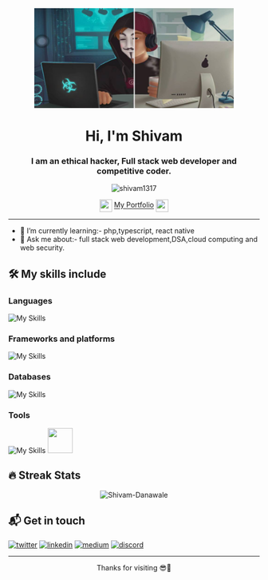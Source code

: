 <div align="center">
<img align="center" height="200px" width="400px" src="https://github.com/shivam1317/shivam1317/blob/main/273152153_276956157871047_5000497609934890823_n.png"/>
</div>
<h1 align="center">Hi, I'm Shivam</h1>
<h3 align="center">I am an ethical hacker, Full stack web developer and competitive coder.</h3>
<div align="center">
  <p> <img src="https://komarev.com/ghpvc/?username=shivam1317&label=Profile%20views&color=023e8a&style=flat" alt="shivam1317" /> </p>
  </div>
<div align="center">
  <img src="https://cdn.discordapp.com/emojis/619643456310083656.gif?size=160&quality=lossless" align="center" height="25px" width="25px"/>
<a href="https://letshivamcode.com" target="_blank" align="center">My Portfolio</a>
  <img src="https://cdn.discordapp.com/emojis/619643456310083656.gif?size=160&quality=lossless" align="center" height="25px" width="25px"/>
</div>

-----
- 🌱 I’m currently learning:- php,typescript, react native
- 💬 Ask me about:- full stack web development,DSA,cloud computing and web security.

## 🛠 My skills include

### Languages

![My Skills](https://skillicons.dev/icons?i=cpp,html,css,js,ts,golang,python,php,java&theme=dark) 

### Frameworks and platforms

![My Skills](https://skillicons.dev/icons?i=react,nextjs,angular,nodejs,nestjs,express,tailwind,bootstrap,aws,azure,linux,materialui&theme=dark)

### Databases

![My Skills](https://skillicons.dev/icons?i=mongodb,firebase,mysql&theme=dark)

### Tools

![My Skills](https://skillicons.dev/icons?i=git,github,md,vscode,redux,prisma,netlify,vercel&theme=dark)
<img height="50" width="50" src="https://forum.obsidian.md/uploads/default/original/2X/b/b0c1ac65c3b9c3c94389bbfa5466dae781e06d85.png"/>

## 🔥 Streak Stats
<p align="center"><img src="https://github-readme-streak-stats.herokuapp.com/?user=shivam1317&theme=black-ice" alt="Shivam-Danawale"  /></p>

## 📬 Get in touch

<p>
<a href="https://twitter.com/0xSH1V4M_OP" target="_blank"><img align="center" src="https://raw.githubusercontent.com/rahuldkjain/github-profile-readme-generator/master/src/images/icons/Social/twitter.svg" alt="twitter" height="30" width="40" /></a>
<a href="https://linkedin.com/in/shivam-danawale-b9a8a21b4" target="_blank"><img align="center" src="https://raw.githubusercontent.com/rahuldkjain/github-profile-readme-generator/master/src/images/icons/Social/linked-in-alt.svg" alt="linkedin" height="30" width="40" /></a>
<a href="https://medium.com/@0xSH1V4M" target="_blank"><img align="center" src="https://cdn.mos.cms.futurecdn.net/uazw6gFQuEC29mxMM55Tpb-320-80.jpg" alt="medium" height"30" width="40"/></a>
<a href="https://dsc.gg/w3_4re_n00bs" target="_blank"><img align="center" src="https://skillicons.dev/icons?i=discord&theme=dark" height="30" width="40" alt="discord"/></a>
</p>

----

<p align="center">
Thanks for visiting 😎🤝
</p>
